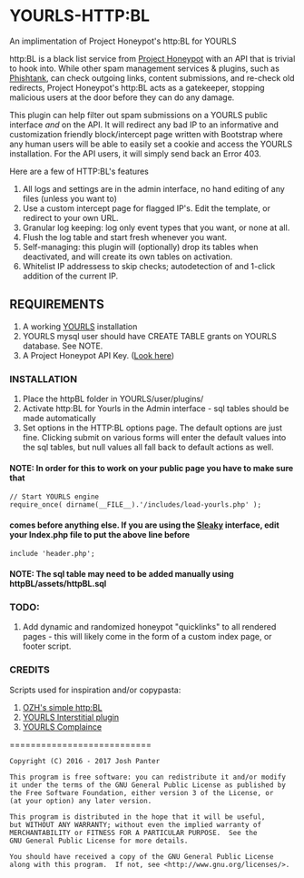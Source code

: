 # YOURLS-HTTP:BL
An implimentation of Project Honeypot's http:BL for YOURLS

http:BL is a black list service from [Project Honeypot](https://www.projecthoneypot.org) with an API that is trivial to hook into. While other spam management services & plugins, such as [Phishtank](https://github.com/joshp23/YOURLS-Phishtank-2.0), can check outgoing links, content submissions, and re-check old redirects, Project Honeypot's http:BL acts as a gatekeeper, stopping malicious users at the door before they can do any damage.

This plugin can help filter out spam submissions on a YOURLS public interface _and_ on the API. It will redirect any bad IP to an informative and customization friendly block/intercept page written with Bootstrap where any human users will be able to easily set a cookie and access the YOURLS installation. For the API users, it will simply send back an Error 403.

Here are a few of HTTP:BL's features

1. All logs and settings are in the admin interface, no hand editing of any files (unless you want to)
2. Use a custom intercept page for flagged IP's. Edit the template, or redirect to your own URL.
3. Granular log keeping: log only event types that you want, or none at all.
4. Flush the log table and start fresh whenever you want.
5. Self-managing: this plugin will (optionally) drop its tables when deactivated, and will create its own tables on activation.
6. Whitelist IP addressess to skip checks; autodetection of and 1-click addition of the current IP.

## REQUIREMENTS

1. A working [YOURLS](https://github.com/YOURLS/YOURLS) installation
2. YOURLS mysql user should have CREATE TABLE grants on YOURLS database. See NOTE.
3. A Project Honeypot API Key. ([Look here](https://www.projecthoneypot.org/faq.php#g))

### INSTALLATION

1. Place the httpBL folder in YOURLS/user/plugins/
2. Activate http:BL for Yourls in the Admin interface - sql tables should be made automatically
3. Set options in the HTTP:BL options page. The default options are just fine. Clicking submit on various forms will enter the default values into the sql tables, but null values all fall back to default actions as well.
 

#### NOTE: In order for this to work on your public page you have to make sure that 
```
// Start YOURLS engine
require_once( dirname(__FILE__).'/includes/load-yourls.php' );
```
#### comes before anything else. If you are using the [Sleaky](https://github.com/Flynntes/Sleeky) interface, edit your Index.php file to put the above line before 
```
include 'header.php';
```

#### NOTE: The sql table may need to be added manually using httpBL/assets/httpBL.sql 

### TODO:
1. Add dynamic and randomized honeypot "quicklinks" to all rendered pages - this will likely come in the form of a custom index page, or footer script.

### CREDITS
Scripts used for inspiration and/or copypasta:

1. [OZH's simple http:BL](http://planetozh.com/blog/my-projects/honey-pot-httpbl-simple-php-script/)
2. [YOURLS Interstitial plugin](https://github.com/joelgratcyk/yourls-interstitial-plugin)
3. [YOURLS Complaince](https://github.com/joshp23/YOURLS-Compliance)

===========================

    Copyright (C) 2016 - 2017 Josh Panter

    This program is free software: you can redistribute it and/or modify
    it under the terms of the GNU General Public License as published by
    the Free Software Foundation, either version 3 of the License, or
    (at your option) any later version.

    This program is distributed in the hope that it will be useful,
    but WITHOUT ANY WARRANTY; without even the implied warranty of
    MERCHANTABILITY or FITNESS FOR A PARTICULAR PURPOSE.  See the
    GNU General Public License for more details.

    You should have received a copy of the GNU General Public License
    along with this program.  If not, see <http://www.gnu.org/licenses/>.

